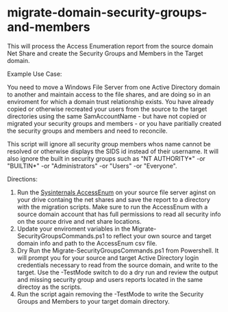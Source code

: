 # migrate-domain-security-groups-and-members
This will process the Access Enumeration report from the source domain Net Share and create the Security Groups and Members in the Target domain.

Example Use Case:

You need to move a Windows File Server from one Active Directory domain to another and maintain access to the file shares, and are doing so in an enviroment for which a domain trust relationship exists. You have already copied or otherwise recreated your users from the source to the target directories using the same SamAccountName - but have not copied or migrated your security groups and members - or you have paritially created the security groups and members and need to reconcile.

This script will ignore all security group members whos name cannot be resolved or otherwise displays the SIDS id instead of their username. It will also ignore the built in security groups such as "NT AUTHORITY\*" -or  "BUILTIN\*" -or  "Administrators" -or "Users" -or "Everyone".

Directions:

1. Run the [Sysinternals AccessEnum](https://learn.microsoft.com/en-us/sysinternals/downloads/accessenum) on your source file server aginst on your drive containg the net shares and save the report to a directory with the migration scripts. Make sure to run the AccessEnum with a source domain account that has full permissions to read all security info on the source drive and net share locations.
2. Update your enviroment variables in the Migrate-SecurityGroupsCommands.ps1 to reflect your own source and target domain info and path to the AccessEnum csv file.
3. Dry Run the Migrate-SecurityGroupsCommands.ps1 from Powershell. It will prompt you for your source and target Active Directory login credentials necessary to read from the source domain, and write to the target. Use the -TestMode switch to do a dry run and review the output and missing security group and users reports located in the same directoy as the scripts.
4. Run the script again removing the -TestMode to write the Security Groups and Members to your target domain directory.

